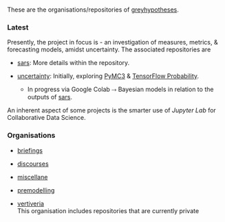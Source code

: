 <br>

These are the organisations/repositories of [greyhypotheses](https://greyhypotheses.github.io).


### Latest

Presently, the project in focus is - an investigation of measures, metrics, & forecasting models, amidst uncertainty.  The associated repositories are

  * [sars](https://github.com/briefings/sars): More details within the repository.

  * [uncertainty](https://github.com/briefings/uncertainty): Initially, exploring [PyMC3](https://docs.pymc.io) & [TensorFlow Probability](https://www.tensorflow.org/probability/).  
    * In progress via Google Colab ⤑ Bayesian models in relation to the outputs of [sars](https://github.com/briefings/sars).

An inherent aspect of some projects is the smarter use of *Jupyter Lab* for Collaborative Data Science.


### Organisations

* [briefings](https://github.com/briefings)

* [discourses](https://github.com/discourses)

* [miscellane](https://github.com/miscellane)

* [premodelling](https://github.com/premodelling)

* [vertiveria](https://github.com/vetiveria) <br>This organisation includes repositories that are currently private

<br>

<!--
**greyhypotheses/greyhypotheses** is a ✨ _special_ ✨ repository because its `README.md` (this file) appears on your GitHub profile.

Here are some ideas to get you started:

- Hello 👋
- 🔭 I’m currently working on ...
- 🌱 I’m currently learning ...
- 👯 I’m looking to collaborate on ...
- 🤔 I’m looking for help with ...
- 💬 Ask me about ...
- 📫 How to reach me: ...
- 😄 Pronouns: ...
- ⚡ Fun fact: ...
-->
